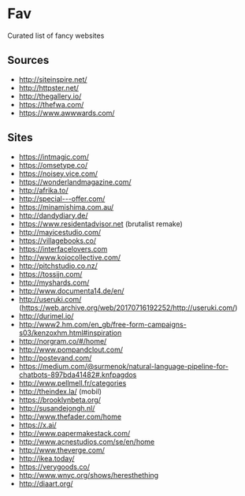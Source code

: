# Fav
Curated list of fancy websites

## Sources

- http://siteinspire.net/
- http://httpster.net/
- http://thegallery.io/
- https://thefwa.com/
- https://www.awwwards.com/

## Sites

- https://intmagic.com/
- https://omsetype.co/
- https://noisey.vice.com/
- https://wonderlandmagazine.com/
- http://afrika.to/
- http://special---offer.com/
- https://minamishima.com.au/
- http://dandydiary.de/
- https://www.residentadvisor.net (brutalist remake)
- http://mayicestudio.com/
- https://villagebooks.co/
- https://interfacelovers.com
- http://www.koiocollective.com/
- http://pitchstudio.co.nz/
- https://tossijn.com/
- http://myshards.com/
- http://www.documenta14.de/en/
- http://useruki.com/ (https://web.archive.org/web/20170716192252/http://useruki.com/)
- http://durimel.io/
- http://www2.hm.com/en_gb/free-form-campaigns-s03/kenzoxhm.html#inspiration
- http://norgram.co/#/home/
- http://www.pompandclout.com/
- http://postevand.com/
- https://medium.com/@surmenok/natural-language-pipeline-for-chatbots-897bda41482#.knfpagdos
- http://www.pellmell.fr/categories
- http://theindex.la/ (mobil)
- https://brooklynbeta.org/
- http://susandejongh.nl/
- http://www.thefader.com/home
- https://x.ai/
- http://www.papermakestack.com/
- http://www.acnestudios.com/se/en/home
- http://www.theverge.com/
- http://ikea.today/
- https://verygoods.co/
- http://www.wnyc.org/shows/heresthething
- http://diaart.org/
